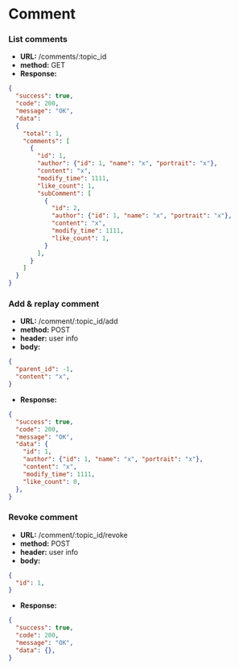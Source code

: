 # Comment

### List comments

* **URL:** /comments/:topic_id
* **method:** GET
* **Response:**

```json
{
  "success": true,
  "code": 200,
  "message": "OK",
  "data": 
  {
    "total": 1,
    "comments": [
      {
        "id": 1,
        "author": {"id": 1, "name": "x", "portrait": "x"},
        "content": "x",
        "modify_time": 1111,
        "like_count": 1,
        "subComment": [
          {
            "id": 2,
            "author": {"id": 1, "name": "x", "portrait": "x"},
            "content": "x",
            "modify_time": 1111,
            "like_count": 1,
          }
        ],
      }
    ]
  }
}
```

### Add & replay comment

* **URL:** /comment/:topic_id/add
* **method:** POST
* **header:** user info
* **body:**

```json
{
  "parent_id": -1,
  "content": "x",
}
```

* **Response:**

```json
{
  "success": true,
  "code": 200,
  "message": "OK",
  "data": {
    "id": 1,
    "author": {"id": 1, "name": "x", "portrait": "x"},
    "content": "x",
    "modify_time": 1111,
    "like_count": 0,
  },
}
```



### Revoke comment

* **URL:** /comment/:topic_id/revoke
* **method:** POST
* **header:** user info
* **body:**

```json
{
  "id": 1,
}
```

* **Response:**

```json
{
  "success": true,
  "code": 200,
  "message": "OK",
  "data": {},
}
```


